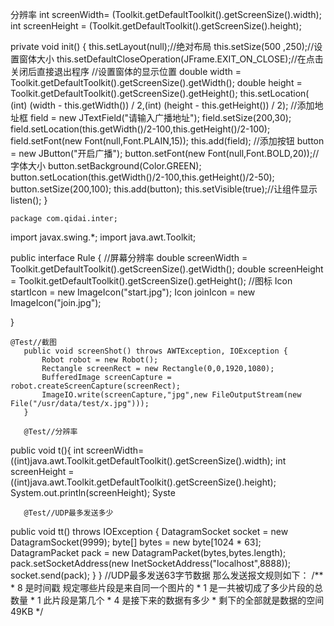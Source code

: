 分辨率
int screenWidth= (Toolkit.getDefaultToolkit().getScreenSize().width);
   int screenHeight = (Toolkit.getDefaultToolkit().getScreenSize().height);



   private void init() {
        this.setLayout(null);//绝对布局
        this.setSize(500 ,250);//设置窗体大小
        this.setDefaultCloseOperation(JFrame.EXIT_ON_CLOSE);//在点击关闭后直接退出程序
        //设置窗体的显示位置
        double width = Toolkit.getDefaultToolkit().getScreenSize().getWidth();
        double height = Toolkit.getDefaultToolkit().getScreenSize().getHeight();
        this.setLocation( (int) (width - this.getWidth()) / 2,(int) (height - this.getHeight()) / 2);
        //添加地址框
        field = new JTextField("请输入广播地址");
        field.setSize(200,30);
        field.setLocation(this.getWidth()/2-100,this.getHeight()/2-100);
        field.setFont(new Font(null,Font.PLAIN,15));
        this.add(field);
        //添加按钮
        button = new JButton("开启广播");
        button.setFont(new Font(null,Font.BOLD,20));//字体大小
        button.setBackground(Color.GREEN);
        button.setLocation(this.getWidth()/2-100,this.getHeight()/2-50);
        button.setSize(200,100);
        this.add(button);
        this.setVisible(true);//让组件显示
        listen();
    }

    package com.qidai.inter;

import javax.swing.*;
import java.awt.Toolkit;

public interface Rule {
    //屏幕分辨率
    double screenWidth = Toolkit.getDefaultToolkit().getScreenSize().getWidth();
    double screenHeight = Toolkit.getDefaultToolkit().getScreenSize().getHeight();
    //图标
    Icon startIcon  = new ImageIcon("start.jpg");
    Icon joinIcon = new ImageIcon("join.jpg");


}


    @Test//截图
       public void screenShot() throws AWTException, IOException {
           Robot robot = new Robot();
           Rectangle screenRect = new Rectangle(0,0,1920,1080);
           BufferedImage screenCapture = robot.createScreenCapture(screenRect);
           ImageIO.write(screenCapture,"jpg",new FileOutputStream(new File("/usr/data/test/x.jpg")));
       }

       @Test//分辨率
   public void t(){
       int screenWidth=((int)java.awt.Toolkit.getDefaultToolkit().getScreenSize().width);
       int screenHeight = ((int)java.awt.Toolkit.getDefaultToolkit().getScreenSize().height);
       System.out.println(screenHeight);
       Syste


       @Test//UDP最多发送多少
   public void tt() throws IOException {
       DatagramSocket socket = new DatagramSocket(9999);
       byte[] bytes = new byte[1024 * 63];
       DatagramPacket pack = new DatagramPacket(bytes,bytes.length);
       pack.setSocketAddress(new InetSocketAddress("localhost",8888));
       socket.send(pack);
   }
}
    //UDP最多发送63字节数据  那么发送报文规则如下：
    /**
     * 8  是时间戳  规定哪些片段是来自同一个图片的
     * 1  是一共被切成了多少片段的总数量
     * 1  此片段是第几个
     * 4  是接下来的数据有多少
     * 剩下的全部就是数据的空间   49KB
     */

